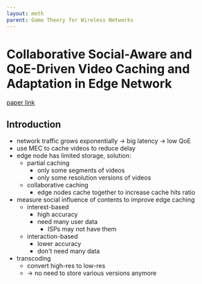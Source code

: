 ```yaml
---
layout: meth
parent: Game Theory for Wireless Networks
---
```


# Collaborative Social-Aware and QoE-Driven Video Caching and Adaptation in Edge Network

[paper link]( https://ieeexplore.ieee.org/stamp/stamp.jsp?arnumber=9271894)

## Introduction

- network traffic grows exponentially -> big latency -> low QoE
- use MEC to cache videos to reduce delay
- edge node has limited storage, solution:
	- partial caching
		- only some segments of videos
		- only some resolution versions of videos
	- collaborative caching
		- edge nodes cache together to increase cache hits ratio
- measure social influence of contents to improve edge caching
	- interest-based
		- high accuracy
		- need many user data
			- ISPs may not have them
	- interaction-based
		- lower accuracy
		- don't need many data
- transcoding
	- convert high-res to low-res
	- -> no need to store various versions anymore